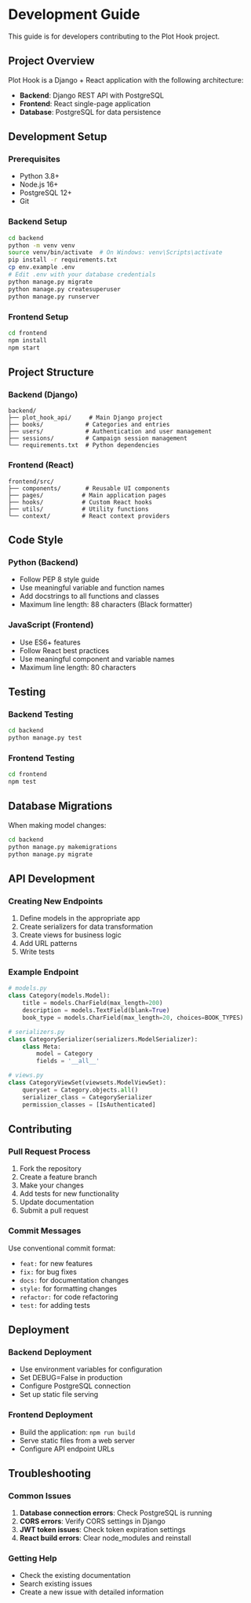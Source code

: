 # Development Guide

This guide is for developers contributing to the Plot Hook project.

## Project Overview

Plot Hook is a Django + React application with the following architecture:

- **Backend**: Django REST API with PostgreSQL
- **Frontend**: React single-page application
- **Database**: PostgreSQL for data persistence

## Development Setup

### Prerequisites
- Python 3.8+
- Node.js 16+
- PostgreSQL 12+
- Git

### Backend Setup
```bash
cd backend
python -m venv venv
source venv/bin/activate  # On Windows: venv\Scripts\activate
pip install -r requirements.txt
cp env.example .env
# Edit .env with your database credentials
python manage.py migrate
python manage.py createsuperuser
python manage.py runserver
```

### Frontend Setup
```bash
cd frontend
npm install
npm start
```

## Project Structure

### Backend (Django)
```
backend/
├── plot_hook_api/     # Main Django project
├── books/            # Categories and entries
├── users/            # Authentication and user management
├── sessions/         # Campaign session management
└── requirements.txt  # Python dependencies
```

### Frontend (React)
```
frontend/src/
├── components/       # Reusable UI components
├── pages/           # Main application pages
├── hooks/           # Custom React hooks
├── utils/           # Utility functions
└── context/         # React context providers
```

## Code Style

### Python (Backend)
- Follow PEP 8 style guide
- Use meaningful variable and function names
- Add docstrings to all functions and classes
- Maximum line length: 88 characters (Black formatter)

### JavaScript (Frontend)
- Use ES6+ features
- Follow React best practices
- Use meaningful component and variable names
- Maximum line length: 80 characters

## Testing

### Backend Testing
```bash
cd backend
python manage.py test
```

### Frontend Testing
```bash
cd frontend
npm test
```

## Database Migrations

When making model changes:
```bash
cd backend
python manage.py makemigrations
python manage.py migrate
```

## API Development

### Creating New Endpoints
1. Define models in the appropriate app
2. Create serializers for data transformation
3. Create views for business logic
4. Add URL patterns
5. Write tests

### Example Endpoint
```python
# models.py
class Category(models.Model):
    title = models.CharField(max_length=200)
    description = models.TextField(blank=True)
    book_type = models.CharField(max_length=20, choices=BOOK_TYPES)

# serializers.py
class CategorySerializer(serializers.ModelSerializer):
    class Meta:
        model = Category
        fields = '__all__'

# views.py
class CategoryViewSet(viewsets.ModelViewSet):
    queryset = Category.objects.all()
    serializer_class = CategorySerializer
    permission_classes = [IsAuthenticated]
```

## Contributing

### Pull Request Process
1. Fork the repository
2. Create a feature branch
3. Make your changes
4. Add tests for new functionality
5. Update documentation
6. Submit a pull request

### Commit Messages
Use conventional commit format:
- `feat:` for new features
- `fix:` for bug fixes
- `docs:` for documentation changes
- `style:` for formatting changes
- `refactor:` for code refactoring
- `test:` for adding tests

## Deployment

### Backend Deployment
- Use environment variables for configuration
- Set DEBUG=False in production
- Configure PostgreSQL connection
- Set up static file serving

### Frontend Deployment
- Build the application: `npm run build`
- Serve static files from a web server
- Configure API endpoint URLs

## Troubleshooting

### Common Issues
1. **Database connection errors**: Check PostgreSQL is running
2. **CORS errors**: Verify CORS settings in Django
3. **JWT token issues**: Check token expiration settings
4. **React build errors**: Clear node_modules and reinstall

### Getting Help
- Check the existing documentation
- Search existing issues
- Create a new issue with detailed information 